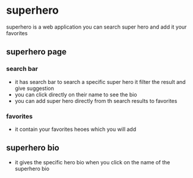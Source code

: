 # superhero
superhero is a web application you can search super hero and add it your favorites

## superhero page 

### search bar

* it has search bar to search a specific super hero it filter the result and give suggestion
* you can click directly on their name to see the bio 
* you can add super hero directly from th search results to favorites

### favorites
* it contain your favorites heoes which you will add

## superhero bio
* it gives the specific hero bio when you click on the name of the superhero bio



